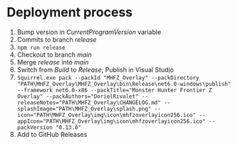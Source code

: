 # Deployment process

1. Bump version in *CurrentProgramVersion* variable
2. Commits to branch *release*
3. `npm run release`
4. Checkout to branch *main*
5. Merge *release* into *main*
6. Switch from *Build* to *Release*, Publish in Visual Studio
7. `Squirrel.exe pack --packId "MHFZ_Overlay" --packDirectory "PATH\MHFZ_Overlay\MHFZ_Overlay\bin\Release\net6.0-windows\publish" --framework net6.0-x86 --packTitle="Monster Hunter Frontier Z Overlay" --packAuthors="DorielRivalet" --releaseNotes="PATH\MHFZ_Overlay\CHANGELOG.md" --splashImage="PATH\MHFZ_Overlay\splash.png" --icon="PATH\MHFZ_Overlay\img\icon\mhfzoverlayicon256.ico" --appIcon="PATH\MHFZ_Overlay\img\icon\mhfzoverlayicon256.ico" --packVersion "0.13.0"`
8. Add to GitHub Releases
